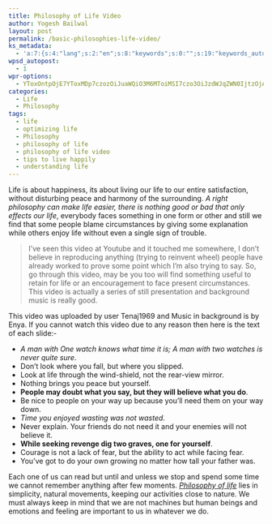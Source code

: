 ```yaml
---
title: Philosophy of Life Video
author: Yogesh Bailwal
layout: post
permalink: /basic-philosophies-life-video/
ks_metadata:
  - 'a:7:{s:4:"lang";s:2:"en";s:8:"keywords";s:0:"";s:19:"keywords_autoupdate";s:1:"0";s:11:"description";s:0:"";s:22:"description_autoupdate";s:1:"0";s:5:"title";s:0:"";s:6:"robots";s:12:"index,follow";}'
wpsd_autopost:
  - 1
wpr-options:
  - YToxOntpOjE7YToxMDp7czozOiJuaWQiO3M6MToiMSI7czo3OiJzdWJqZWN0IjtzOjA6IiI7czo4OiJ0ZXh0Ym9keSI7czowOiIiO3M6ODoiaHRtbGJvZHkiO3M6MDoiIjtzOjc6ImRpc2FibGUiO2k6MDtzOjE1OiJub2N1c3RvbWl6YXRpb24iO2k6MTtzOjEyOiJub3Bvc3RzZXJpZXMiO2k6MTtzOjEwOiJodG1sZW5hYmxlIjtpOjE7czoxMjoiYXR0YWNoaW1hZ2VzIjtpOjE7czoyMToic2tpcGFjdGl2ZXN1YnNjcmliZXJzIjtpOjA7fX0=
categories:
  - Life
  - Philosophy
tags:
  - life
  - optimizing life
  - Philosophy
  - philosophy of life
  - philosophy of life video
  - tips to live happily
  - understanding life
---
```

Life is about happiness, its about living our life to our entire satisfaction, without disturbing peace and harmony of the surrounding. *A right philosophy can make life easier, there is nothing good or bad that only effects our life*, everybody faces something in one form or other and still we find that some people blame circumstances by giving some explanation while others enjoy life without even a single sign of trouble.

> I&#8217;ve seen this video at Youtube and it touched me somewhere, I don&#8217;t believe in reproducing anything (trying to reinvent wheel) people have already worked to prove some point which I&#8217;m also trying to say. So, go through this video, may be you too will find something useful to retain for life or an encouragement to face present circumstances. This video is actually a series of still presentation and background music is really good.

<p style="text-align: center;">
</p>

This video was uploaded by user Tenaj1969 and Music in background is by Enya. If you cannot watch this video due to any reason then here is the text of each slide:-

*   *A man with One watch knows what time it is; A man with two watches is never quite sure*.
*   Don&#8217;t look where you fall, but where you slipped.
*   Look at life through the wind-shield, not the rear-view mirror.
*   Nothing brings you peace but yourself.
*   **People may doubt what you say, but they will believe what you do**.
*   Be nice to people on your way up because you&#8217;ll need them on your way down.
*   *Time you enjoyed wasting was not wasted*.
*   Never explain. Your friends do not need it and your enemies will not believe it.
*   **While seeking revenge dig two graves, one for yourself**.
*   Courage is not a lack of fear, but the ability to act while facing fear.
*   You&#8217;ve got to do your own growing no matter how tall your father was.

Each one of us can read but until and unless we stop and spend some time we cannot remember anything after few moments. *<a href="http://www.philosophyinlife.info/220/basic-philosophies-life-video.htm" target="_self">Philosophy of life</a>* lies in simplicity, natural movements, keeping our activities close to nature. We must always keep in mind that we are not machines but human beings and emotions and feeling are important to us in whatever we do.